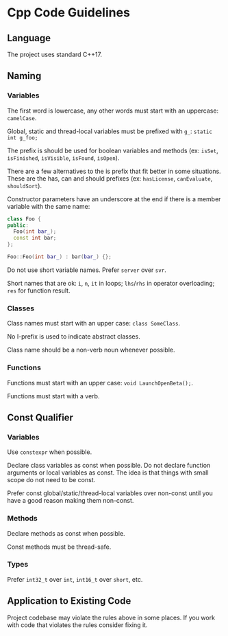 # Сpp Code Guidelines

## Language

The project uses standard C++17.

## Naming

### Variables

The first word is lowercase, any other words must start with an uppercase: `camelCase`.

Global, static and thread-local variables must be prefixed with `g_`: `static int g_foo;`

The prefix is should be used for boolean variables and methods (ex: `isSet`, `isFinished`, `isVisible`, `isFound`, `isOpen`).

There are a few alternatives to the is prefix that fit better in some situations. These are the has, can and should prefixes (ex: `hasLicense`, `canEvaluate`, `shouldSort`).

Constructor parameters have an underscore at the end if there is a member variable with the same name:

```c++
class Foo {
public:
  Foo(int bar_);
  const int bar;
};

Foo::Foo(int bar_) : bar(bar_) {};
```

Do not use short variable names. Prefer `server` over `svr`.

Short names that are ok: `i`, `n`, `it` in loops; `lhs`/`rhs` in operator overloading; `res` for function result.

### Classes

Class names must start with an upper case: `class SomeClass`. 

No I-prefix is used to indicate abstract classes. 

Class name should be a non-verb noun whenever possible.

### Functions

Functions must start with an upper case: `void LaunchOpenBeta();`.

Functions must start with a verb.

## Const Qualifier

### Variables

Use `constexpr` when possible.

Declare class variables as const when possible. Do not declare function arguments or local variables as const. The idea is that things with small scope do not need to be const.

Prefer const global/static/thread-local variables over non-const until you have a good reason making them non-const.

### Methods

Declare methods as const when possible.

Const methods must be thread-safe.

### Types

Prefer `int32_t` over `int`, `int16_t` over `short`, etc.

## Application to Existing Code

Project codebase may violate the rules above in some places. If you work with code that violates the rules consider fixing it.